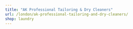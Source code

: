 ```yaml
---
title: "AK Professional Tailoring & Dry Cleaners"
url: /london/ak-professional-tailoring-and-dry-cleaners/
shop: laundry
---
```

